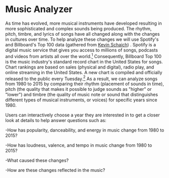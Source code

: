 # Music Analyzer
As time has evolved, more musical instruments have developed resulting in more sophisticated and complex sounds being produced. The rhythm, pitch, timbre, and lyrics of songs have all changed along with the changes in cultures over time. To help analyze these changes we will use Spotify's and Billboard's Top 100 data (gathered from <a href="https://github.com/kevinschaich/billboard">Kevin Schaich</a>) . Spotify is a digital music service that gives you access to millions of songs, podcasts and videos from artists all over the  world.<a href="https://www.pocket-lint.com/apps/news/spotify/139236-what-is-spotify-and-how-does-it-work"><sup>1</sup></a> Consequently, Billboard Top 100 is the music industry's standard record chart in the United States for songs. Chart rankings are based on sales (physical and digital), radio play, and online streaming in the United States. A new chart is compiled and officially released to the public every Tuesday.<a href="https://en.wikipedia.org/wiki/Billboard_Hot_100"><sup>2</sup></a> As a result, we can analyze songs from 1980 to 2015 by comparing their rhythm (placement of sounds in time), pitch (the quality that makes it possible to judge sounds as "higher" or "lower") and timbre (the quality of music note or sound that distinguishes different types of musical instruments, or voices) for specific years since 1980.

Users can interactively choose a year they are interested in to get a closer look at details to help answer questions such as:

-How has popularity, danceability, and energy in music change from 1980 to 2015?

-How has loudness, valence, and tempo in music change from 1980 to 2015?

-What caused these changes?

-How are these changes reflected in the music?
